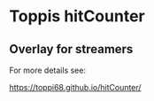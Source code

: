 # Toppis hitCounter
## Overlay for streamers

For more details see:

https://toppi68.github.io/hitCounter/
